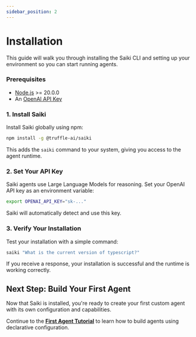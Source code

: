 ```yaml
---
sidebar_position: 2
---
```


# Installation

This guide will walk you through installing the Saiki CLI and setting up your environment so you can start running agents.

### Prerequisites
- [Node.js](https://nodejs.org/en/download) >= 20.0.0
- An [OpenAI API Key](https://platform.openai.com/api-keys)

### 1. Install Saiki
Install Saiki globally using npm:

```bash
npm install -g @truffle-ai/saiki
```
This adds the `saiki` command to your system, giving you access to the agent runtime.

### 2. Set Your API Key
Saiki agents use Large Language Models for reasoning. Set your OpenAI API key as an environment variable:

```bash
export OPENAI_API_KEY="sk-..."
```
Saiki will automatically detect and use this key.

### 3. Verify Your Installation
Test your installation with a simple command:

```bash
saiki "What is the current version of typescript?"
```

If you receive a response, your installation is successful and the runtime is working correctly.

## Next Step: Build Your First Agent
Now that Saiki is installed, you're ready to create your first custom agent with its own configuration and capabilities.

Continue to the **[First Agent Tutorial](./first-agent-tutorial.md)** to learn how to build agents using declarative configuration. 